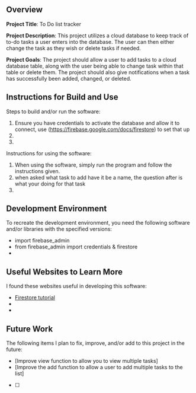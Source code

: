 ## Overview

**Project Title**: To Do list tracker

**Project Description**: This project utilizes a cloud database to keep track of to-do tasks a user enters into the database. The user can then either change the task as they wish or delete tasks if needed.

**Project Goals**: The project should allow a user to add tasks to a cloud database table, along with the user being able to change task within that table or delete them. The project should also give notifications when a task has successfully been added, changed, or deleted.

## Instructions for Build and Use

Steps to build and/or run the software:

1. Ensure you have credentials to activate the database and allow it to connect, use (https://firebase.google.com/docs/firestore) to set that up
2. 
3. 

Instructions for using the software:

1. When using the software, simply run the program and follow the instructions given.
2. when asked what task to add have it be a name, the question after is what your doing for that task
3.

## Development Environment 

To recreate the development environment, you need the following software and/or libraries with the specified versions:

* import firebase_admin
* from firebase_admin import credentials & firestore
*

## Useful Websites to Learn More

I found these websites useful in developing this software:

* [Firestore tutorial](https://firebase.google.com/docs/firestore)
*
*

## Future Work

The following items I plan to fix, improve, and/or add to this project in the future:

* [Improve view function to allow you to view multiple tasks]
* [Improve the add function to allow a user to add multiple tasks to the list]
* [ ]